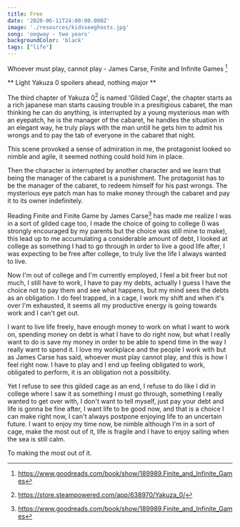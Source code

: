 ```yaml
---
title: Free
date: '2020-06-11T24:00:00.000Z'
image: './resources/kidsseeghosts.jpg'
song: 'oogway - two years'
backgroundColor: 'black'
tags: ["life"]
---
```

Whoever must play, cannot play - James Carse, Finite and Infinite Games [^1]

** Light Yakuza 0 spoilers ahead, nothing major **

The third chapter of Yakuza 0[^2] is named 'Gilded Cage', the chapter starts as a rich japanese man starts causing
trouble in a presitigious cabaret, the man thinking he can do anything, is interrupted by a young mysterious
man with an eyepatch, he is the manager of the cabaret, he handles the situation in an elegant way, he truly
plays with the man untill he gets him to admit his wrongs and to pay the tab of everyone in the cabaret
that night. 

This scene provoked a sense of admiration in me, the protagonist looked so nimble and agile, it seemed nothing
could hold him in place.

Then the character is interrupted by another character and we learn that being the manager of the cabaret is a punishment.
The protagonist has to be the manager of the cabaret, to redeem himself for his past wrongs. The mysterious
eye patch man has to make money through the cabaret and pay it to its owner indefinitely.

Reading Finite and Finite Game by James Carse[^1] has made me realize I was in a sort of gilded cage too, I made
the choice of going to college (I was strongly encouraged by my parents but the choice was still mine to make), this lead up to me accumulating a considerable amount of debt, I looked at college as something I had to go through
in order to live a good life after, I was expecting to be free after college, to truly live the life I always
wanted to live.

Now I'm out of college and I'm currently employed, I feel a bit freer but not much, I still have to work, I have to pay
my debts, actually I guess I have the choice not to pay them and see what happens, but my mind sees the debts as
an obligation. I do feel trapped, in a cage, I work my shift and when it's over I'm exhausted, it seems all my productive
energy is going towards work and I can't get out.

I want to live life freely, have enough money to work on what I want to work on, spending money on debt is what
I have to do right now, but what I really want to do is save my money in order to be able to spend time in the
way I really want to spend it. I love my workplace and the people I work with but as James Carse has said, whoever
must play cannot play, and this is how I feel right now. I have to play and I end up feeling obligated to work,
obligated to perform, it is an obligation not a possibility.

Yet I refuse to see this gilded cage as an end, I refuse to do like I did in college where I saw it as something
I must go through, something I really wanted to get over with, I don't want to tell myself, just pay your debt and life is gonna be
fine after, I want life to be good now, and that is a choice I can make right now, I can't always postpone enjoying life to an uncertain future. I want to enjoy my time now, be nimble although I'm in a sort of cage,
make the most out of it, life is fragile and I have to enjoy sailing when the sea is still calm.

To making the most out of it.

[^1]: https://www.goodreads.com/book/show/189989.Finite_and_Infinite_Games
[^2]: https://store.steampowered.com/app/638970/Yakuza_0/
